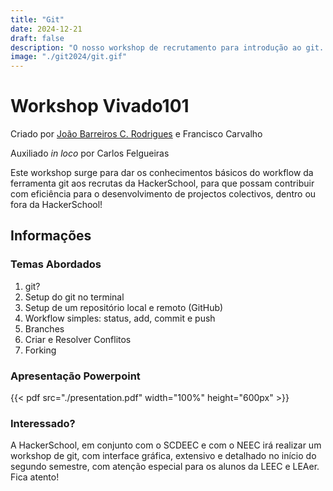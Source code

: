 ```yaml
---
title: "Git"
date: 2024-12-21
draft: false
description: "O nosso workshop de recrutamento para introdução ao git. It ain't that pretty but gets the job done!"
image: "./git2024/git.gif"
---
```


# Workshop Vivado101

Criado por [João Barreiros C. Rodrigues](https://jbcr.pt) e Francisco Carvalho

Auxiliado _in loco_ por Carlos Felgueiras 

Este workshop surge para dar os conhecimentos básicos do workflow da ferramenta git aos recrutas da HackerSchool, para que possam contribuir com eficiência para o desenvolvimento de projectos colectivos, dentro ou fora da HackerSchool!

## Informações

### Temas Abordados

1. git?
2. Setup do git no terminal
3. Setup de um repositório local e remoto (GitHub)
4. Workflow simples: status, add, commit e push
5. Branches
6. Criar e Resolver Conflitos
7. Forking

### Apresentação Powerpoint

{{< pdf src="./presentation.pdf" width="100%" height="600px" >}}

### Interessado?

A HackerSchool, em conjunto com o SCDEEC e com o NEEC irá realizar um workshop de git, com interface gráfica, extensivo e detalhado no início do segundo semestre, com atenção especial para os alunos da LEEC e LEAer. Fica atento!
